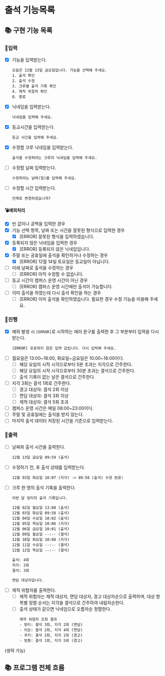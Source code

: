 # 출석 기능목록

## 📚 구현 기능 목록

### 💫입력

- [x] 기능을 입력받는다.
    ```
    오늘은 12월 13일 금요일입니다. 기능을 선택해 주세요.
    1. 출석 확인
    2. 출석 수정
    3. 크루별 출석 기록 확인
    4. 제적 위험자 확인
    Q. 종료
    ```
- [x] 닉네임을 입력받는다.
  ```
  닉네임을 입력해 주세요.
  ```

- [x] 등교시간을 입력받는다.
  ```
  등교 시간을 입력해 주세요.
  ```
- [x] 수정할 크루 닉네임을 입력받는다.
  ```
  출석을 수정하려는 크루의 닉네임을 입력해 주세요.
  ```
- [ ] 수정할 날짜 입력받는다.
  ```
  수정하려는 날짜(일)를 입력해 주세요.
  ```
- [ ] 수정할 시간 입력받는다.
  ```
  언제로 변경하겠습니까?
  ```

#### 💣예외처리

- [x] 빈 값이나 공백을 입력한 경우
- [x] 기능 선택 항목, 날짜 또는 시간을 잘못된 형식으로 입력한 경우
    - [x] [ERROR] 잘못된 형식을 입력하였습니다.
- [x] 등록되지 않은 닉네임을 입력한 경우
    - [x] [ERROR] 등록되지 않은 닉네임입니다.
- [x] 주말 또는 공휴일에 출석을 확인하거나 수정하는 경우
    - [x] [ERROR] 12월 14일 토요일은 등교일이 아닙니다.
- [ ] 미래 날짜로 출석을 수정하는 경우
    - [ ] [ERROR] 아직 수정할 수 없습니다.
- [ ] 등교 시간이 캠퍼스 운영 시간이 아닌 경우
    - [ ] [ERROR] 캠퍼스 운영 시간에만 출석이 가능합니다.
- [ ] 이미 출석을 하였는데 다시 출석 확인을 하는 경우
    - [ ] [ERROR] 이미 출석을 확인하였습니다. 필요한 경우 수정 기능을 이용해 주세요.

### 💫진행

- [x] 예외 발생 시 `[ERROR]`로 시작하는 에러 문구를 출력한 후 그 부분부터 입력을 다시 받는다.
  ```
  [ERROR] 유효하지 않은 입력 값입니다. 다시 입력해 주세요.
  ```
- [ ] 월요일은 13:00~18:00, 화요일~금요일은 10:00~18:00이다.
    - [ ] 해당 요일의 시작 시각으로부터 5분 초과는 지각으로 간주한다.
    - [ ] 해당 요일의 시작 시각으로부터 30분 초과는 결석으로 간주한다.
    - [ ] 출석 기록이 없는 날은 결석으로 간주한다.
- [ ] 지각 3회는 결석 1회로 간주한다.
    - [ ] 경고 대상자: 결석 2회 이상
    - [ ] 면담 대상자: 결석 3회 이상
    - [ ] 제적 대상자: 결석 5회 초과
- [ ] 캠퍼스 운영 시간은 매일 08:00~23:00이다.
- [ ] 주말 및 공휴일에는 출석을 받지 않는다.
- [ ] 마지막 출석 데이터 저장된 시간을 기준으로 입력받는다.

### 💫출력

- [ ] 날짜와 출석 시간을 출력한다.
  ```
  12월 13일 금요일 09:59 (출석)
  ```
- [ ] 수정하기 전, 후 출석 상태를 입력받는다.
  ```
  12월 03일 화요일 10:07 (지각) -> 09:58 (출석) 수정 완료!
  ```
- [ ] 크루 한 명의 출석 기록을 출력한다.
    ```angular2html
    이번 달 빙티의 출석 기록입니다.
    
    12월 02일 월요일 13:00 (출석)
    12월 03일 화요일 09:58 (출석)
    12월 04일 수요일 10:02 (출석)
    12월 05일 목요일 10:06 (지각)
    12월 06일 금요일 10:01 (출석)
    12월 09일 월요일 --:-- (결석)
    12월 10일 화요일 10:08 (지각)
    12월 11일 수요일 --:-- (결석)
    12월 12일 목요일 --:-- (결석)
  
    출석: 4회
    지각: 2회
    결석: 3회

    면담 대상자입니다.
    ```
- [ ] 제적 위험자를 출력한다.
    - [ ] 제적 위험자는 제적 대상자, 면담 대상자, 경고 대상자순으로 출력하며, 대상 항목별 정렬 순서는 지각을 결석으로 간주하여 내림차순한다.
    - [ ] 출석 상태가 같으면 닉네임으로 오름차순 정렬한다.
        ```angular2html
        제적 위험자 조회 결과
        - 빙티: 결석 3회, 지각 2회 (면담)
        - 이든: 결석 2회, 지각 4회 (면담)
        - 쿠키: 결석 2회, 지각 2회 (경고)
        - 빙봉: 결석 1회, 지각 5회 (경고)
        ```

(생략 가능)

## 📚 프로그램 전체 흐름

```dtd
```
